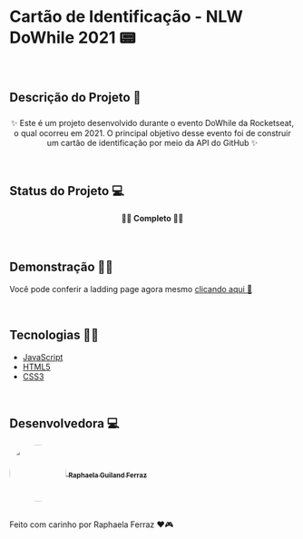 # Cartão de Identificação - NLW DoWhile 2021 📟

</br>


## Descrição do Projeto 📃
<p style="margin-top: 1.5rem; text-align: center"> ✨ Este é um projeto desenvolvido durante o evento DoWhile da Rocketseat, o qual ocorreu em 2021. O principal objetivo desse evento foi de construir um cartão de identificação por meio da API do GitHub ✨</p>

</br>

## Status do Projeto 💻
<h4 style="text-align: center"> 🚧✅ Completo 🚧✅ </h4>

</br>

## Demonstração 👩‍💻
<p> Você pode conferir a ladding page agora mesmo <a href="https://raphaelaferraz.github.io/cartao_doWhile2021/">clicando aqui 💜</a></p>

</br>

## Tecnologias 👩‍💻
- [JavaScript](https://developer.mozilla.org/pt-BR/docs/Web/JavaScript) 
- [HTML5](https://developer.mozilla.org/en-US/docs/Glossary/HTML5)
- [CSS3](https://developer.mozilla.org/pt-BR/docs/Web/CSS)

</br>

## Desenvolvedora 💻
 <a href="https://www.linkedin.com/in/raphaela-guiland-ferraz-32a980214">
  <img align="center" src="https://avatars.githubusercontent.com/u/86068799?v=4" style="border-radius: 100px"width="100px" />
  <sub><b>  Raphaela Guiland Ferraz</b></sub>
 </a>


 </br>
 </br>


Feito com carinho por Raphaela Ferraz ❤🎮

